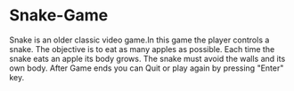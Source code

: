 # Snake-Game
Snake is an older classic video game.In this game the player controls a snake. The objective is to eat as many apples as possible. Each time the snake eats an apple its body grows. The snake must avoid the walls and its own body.
After Game ends you can Quit or play again by pressing "Enter" key.
